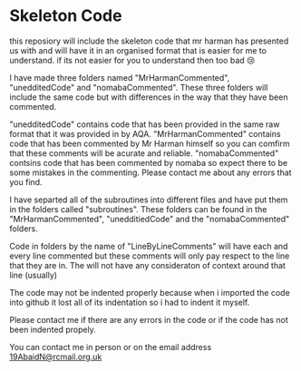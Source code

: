 # Skeleton Code

this reposiory will include the skeleton code that mr harman has presented us with and will have it in an organised format that is easier for me to understand. if its not easier for you to understand then too bad 😢

I have made three folders named "MrHarmanCommented", "unedditedCode" and "nomabaCommented". These three folders will include the same code but with differences in the way that they have been commented.

"unedditedCode" contains code that has been provided in the same raw format that it was provided in by AQA.
"MrHarmanCommented" contains code that has been commented by Mr Harman himself so you can comfirm that these comments will be acurate and reliable.
"nomabaCommented" contsins code that has been commented by nomaba so expect there to be some mistakes in the commenting. Please contact me about any errors that you find.

I have separted all of the subroutines into different files and have put them in the folders called "subroutines".
These folders can be found in the "MrHarmanCommented", "unedditiedCode" and the "nomabaCommented" folders.

Code in folders by the name of "LineByLineComments" will have each and every line commented but these comments will only pay respect to the line that they are in. The will not have any consideraton of context around that line (usually)

The code may not be indented properly because when i imported the code into github it lost all of its indentation so i had to indent it myself.

Please contact me if there are any errors in the code or if the code has not been indented propely.

You can contact me in person or on the email address 19AbaidN@rcmail.org.uk